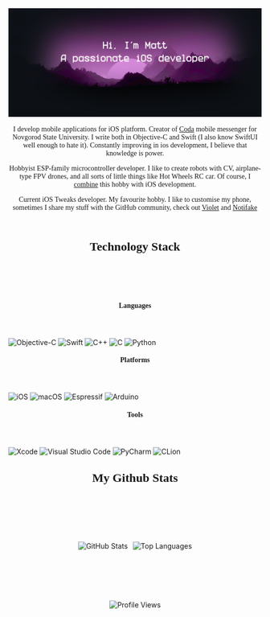 <a href="https://matoidev.github.io/repo/">
    <img src="Assets/HeaderWithTitle.png">
</a>

<header  style="font-family: Ubuntu">

I develop mobile applications for iOS platform. Creator of [Coda](https://github.com/MatoiDev/Coda) mobile messenger for Novgorod State University. I write both in Objective-C and Swift (I also know SwiftUI well enough to hate it). Constantly improving in ios development, I believe that knowledge is power.

Hobbyist ESP-family microcontroller developer. I like to create robots with CV, airplane-type FPV drones, and all sorts of little things like Hot Wheels RC car. Of course, I [combine](https://github.com/MatoiDev/Keira) this hobby with iOS development.

Current iOS Tweaks developer. My favourite hobby. I like to customise my phone, sometimes I share my stuff with the GitHub community, check out [Violet](https://github.com/MatoiDev/Violet) and [Notifake](https://github.com/MatoiDev/Notifake)

</header>



<header style="font-size: 24px; text-align: center; font-weight: bold; font-family: Ubuntu">
    Technology Stack
</header>

####  <header style="font-weight: bold; font-family: Ubuntu"> Languages <header/>
![Objective-C](https://img.shields.io/badge/OBJECTIVE--C-%233A95E3.svg?style=for-the-badge&logo=apple&logoColor=white)
![Swift](https://img.shields.io/badge/swift-F54A2A?style=for-the-badge&logo=swift&logoColor=white)
![C++](https://img.shields.io/badge/c++-%2300599C.svg?style=for-the-badge&logo=c%2B%2B&logoColor=white)
![C](https://img.shields.io/badge/c-%2300599C.svg?style=for-the-badge&logo=c&logoColor=white)
![Python](https://img.shields.io/badge/python-3670A0?style=for-the-badge&logo=python&logoColor=ffdd54)

#### <header style="font-weight: bold; font-family: Ubuntu"> Platforms <header/>
![iOS](https://img.shields.io/badge/iOS-000000?style=for-the-badge&logo=ios&logoColor=white)
![macOS](https://img.shields.io/badge/mac%20os-000000?style=for-the-badge&logo=macos&logoColor=F0F0F0)
![Espressif](https://img.shields.io/badge/espressif-E7352C.svg?style=for-the-badge&logo=espressif&logoColor=white)
![Arduino](https://img.shields.io/badge/-Arduino-00979D?style=for-the-badge&logo=Arduino&logoColor=white)

####  <header style="font-weight: bold; font-family: Ubuntu"> Tools <header/>
![Xcode](https://img.shields.io/badge/Xcode-007ACC?style=for-the-badge&logo=Xcode&logoColor=white)
![Visual Studio Code](https://img.shields.io/badge/Visual%20Studio%20Code-0078d7.svg?style=for-the-badge&logo=visual-studio-code&logoColor=white)
![PyCharm](https://img.shields.io/badge/pycharm-143?style=for-the-badge&logo=pycharm&logoColor=black&color=black&labelColor=green)
![CLion](https://img.shields.io/badge/CLion-black?style=for-the-badge&logo=clion&logoColor=white)

<br/>


<header style="font-size: 24px; text-align: center; font-weight: bold; font-family: Ubuntu">
    My Github Stats
</header>

<br/>

<div style="display: flex; flex-wrap: nowrap; justify-content: center; gap: 10px; overflow: auto;">
    <img src="https://github-readme-stats.vercel.app/api?username=MatoiDev&theme=midnight-purple&show_icons=true" alt="GitHub Stats" style="max-height: 150px; min-height: 100px">
    <img src="https://github-readme-stats.vercel.app/api/top-langs/?username=MatoiDev&layout=compact&langs_count=10&hide_title=true&theme=midnight-purple#gh-dark-mode-only" alt="Top Languages" style="max-height: 150px; min-height: 100px">
</div>

<br/>

<div style="text-align:center;">
    <img src="https://count.getloli.com/get/@MatoiDev?theme=asoul" alt="Profile Views"/>
</div>
